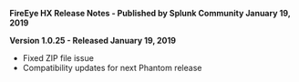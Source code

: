 **FireEye HX Release Notes - Published by Splunk Community January 19, 2019**


**Version 1.0.25 - Released January 19, 2019**

* Fixed ZIP file issue
* Compatibility updates for next Phantom release
